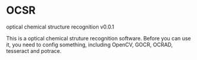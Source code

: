 OCSR
====

optical chemical structure recognition
v0.0.1

This is a optical chemical struture recognition software. Before you can use it, you need to config something, including OpenCV, GOCR, OCRAD, tesseract and potrace.
